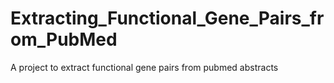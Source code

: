 # Extracting_Functional_Gene_Pairs_from_PubMed

A project to extract functional gene pairs from pubmed abstracts
